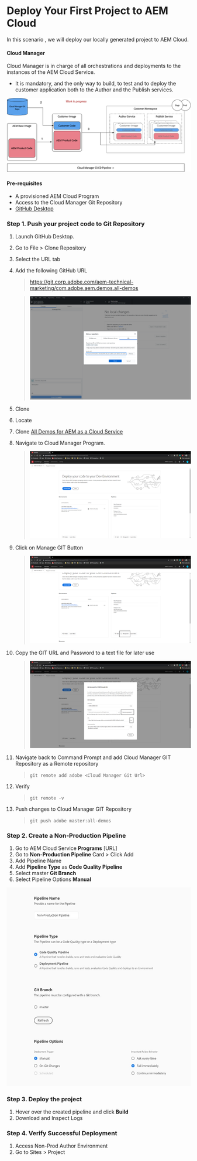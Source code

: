 # Deploy Your First Project to AEM Cloud
In this scenario , we will deploy our locally generated project to AEM Cloud.

#### Cloud Manager

Cloud Manager is in charge of all orchestrations and deployments to the instances of the AEM Cloud Service.

* It is mandatory, and the only way to build, to test and to deploy the customer application both to the Author and the Publish services.

![Cloud Manager ](./assets/cloudmanager.png)

#### Pre-requisites
* A provisioned AEM Cloud Program 
* Access to the Cloud Manager Git Repository
* [GitHub Desktop](https://desktop.github.com/)




### Step 1. Push your project code to Git Repository

1. Launch GitHub Desktop.
2. Go to File > Clone Repository
3. Select the URL tab 
4. Add the following GitHub URL
    > https://git.corp.adobe.com/aem-technical-marketing/com.adobe.aem.demos.all-demos

    > ![1.PNG](./assets/1.PNG)

5. Clone
6. Locate
1. Clone [All Demos for AEM as a Cloud Service](https://internal.adobedemo.com/content/demo-hub/en/demos/external/aem-all-demos.html)
   

2. Navigate to Cloud Manager Program.
    > ![cm_program](./assets/cm_program.PNG)
3. Click on Manage GIT Button
    > ![manage GIT](./assets/manageGIT.png)
4. Copy the GIT URL and Password to a text file for later use
    > ![copy GIT URL and Password](./assets/copyLink.png)
5. Navigate back to Command Prompt and add Cloud Manager GIT Repository as a Remote repository
    > ` git remote add adobe <Cloud Manager Git Url> ` 
6. Verify
    > ` git remote -v `
7. Push changes to Cloud Manager GIT Repository
    > ` git push adobe master:all-demos `
    

    


### Step 2. Create a Non-Production Pipeline
1. Go to AEM Cloud Service **Programs** [URL]
2. Go to **Non-Production Pipeline** Card > Click Add 
3. Add Pipeline Name
4. Add **Pipeline Type** as **Code Quality Pipeline**
5. Select master **Git Branch** 
6. Select Pipeline Options **Manual**

![High Level Architure ](./assets/pipeline.jpg)

### Step 3. Deploy the project
1. Hover over the created pipeline and click **Build**
2. Download and Inspect Logs


### Step 4. Verify Successful Deployment
1. Access Non-Prod Author Environment
2. Go to Sites > Project    
   
